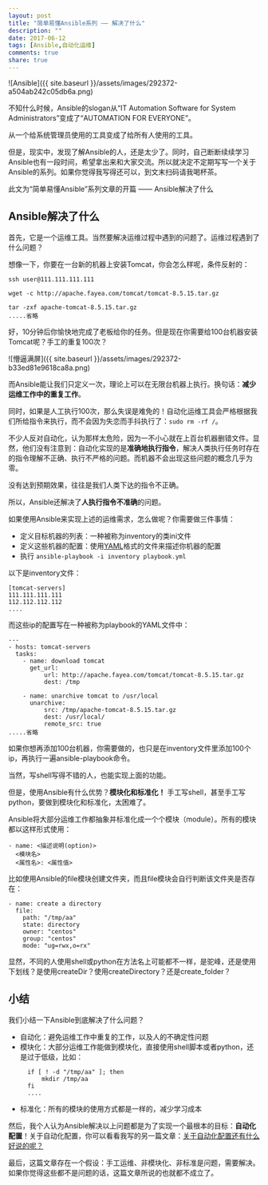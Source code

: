```yaml
---
layout: post
title: "简单易懂Ansible系列 —— 解决了什么"
description: ""
date: 2017-06-12
tags: [Ansible,自动化运维]
comments: true
share: true
---
```


![Ansible]({{ site.baseurl }}/assets/images/292372-a504ab242c05db6a.png)

不知什么时候，Ansible的slogan从“IT Automation Software for System Administrators”变成了“AUTOMATION FOR EVERYONE”。

从一个给系统管理员使用的工具变成了给所有人使用的工具。

但是，现实中，发现了解Ansible的人，还是太少了。同时，自己断断续续学习Ansible也有一段时间，希望拿出来和大家交流。所以就决定不定期写写一个关于Ansible的系列。如果你觉得我写得还可以，到文末扫码请我喝杯茶。

此文为“简单易懂Ansible”系列文章的开篇 —— Ansible解决了什么

## Ansible解决了什么
首先，它是一个运维工具。当然要解决运维过程中遇到的问题了。运维过程遇到了什么问题？

想像一下，你要在一台新的机器上安装Tomcat，你会怎么样呢，条件反射的：
```
ssh user@111.111.111.111

wget -c http://apache.fayea.com/tomcat/tomcat-8.5.15.tar.gz

tar -zxf apache-tomcat-8.5.15.tar.gz
.....省略
```
好，10分钟后你愉快地完成了老板给你的任务。但是现在你需要给100台机器安装Tomcat呢？手工的重复100次？

![懵逼满屏]({{ site.baseurl }}/assets/images/292372-b33ed81e9618ca8a.png)


而Ansible能让我们只定义一次，理论上可以在无限台机器上执行。换句话：**减少运维工作中的重复工作**。

同时，如果是人工执行100次，那么失误是难免的！自动化运维工具会严格根据我们所给指令来执行，而不会因为失恋而手抖执行了：`sudo rm -rf /`。

不少人反对自动化，认为那样太危险，因为一不小心就在上百台机器删错文件。显然，他们没有注意到：自动化实现的是**准确地执行指令**，解决人类执行任务时存在的指令理解不正确、执行不严格的问题。而机器不会出现这些问题的概念几乎为零。

没有达到预期效果，往往是我们人类下达的指令不正确。

所以，Ansible还解决了**人执行指令不准确**的问题。

如果使用Ansible来实现上述的运维需求，怎么做呢？你需要做三件事情：

* 定义目标机器的列表：一种被称为inventory的类ini文件
* 定义这些机器的配置：使用[YAML](https://en.wikipedia.org/wiki/YAML)格式的文件来描述你机器的配置
* 执行 `ansible-playbook -i inventory playbook.yml`

以下是inventory文件：
```
[tomcat-servers]
111.111.111.111
112.112.112.112
....
```
而这些ip的配置写在一种被称为playbook的YAML文件中：
```
---
- hosts: tomcat-servers
  tasks:
    - name: download tomcat
      get_url:
          url: http://apache.fayea.com/tomcat/tomcat-8.5.15.tar.gz
          dest: /tmp
          
    - name: unarchive tomcat to /usr/local
      unarchive:
          src: /tmp/apache-tomcat-8.5.15.tar.gz
          dest: /usr/local/
          remote_src: true
.....省略
```
如果你想再添加100台机器，你需要做的，也只是在inventory文件里添加100个ip，再执行一遍ansible-playbook命令。

当然，写shell写得不错的人，也能实现上面的功能。

但是，使用Ansible有什么优势？**模块化和标准化！** 手工写shell，甚至手工写python，要做到模块化和标准化，太困难了。

Ansible将大部分运维工作都抽象并标准化成一个个模块（module）。所有的模块都以这样形式使用：
```
- name: <描述说明(option)>
  <模块名>
  <属性名>: <属性值>
```
比如使用Ansible的file模块创建文件夹，而且file模块会自行判断该文件夹是否存在：
```
- name: create a directory
  file:
    path: "/tmp/aa"
    state: directory
    owner: "centos"
    group: "centos"
    mode: "ug=rwx,o=rx"
```
显然，不同的人使用shell或python在方法名上可能都不一样，是驼峰，还是使用下划线？是使用createDir？使用createDirectory？还是create_folder？

## 小结
我们小结一下Ansible到底解决了什么问题？

* 自动化：避免运维工作中重复的工作，以及人的不确定性问题
* 模块化：大部分运维工作能做到模块化，直接使用shell脚本或者python，还是过于低级，比如：
    ```
      if [ ! -d "/tmp/aa" ]; then
          mkdir /tmp/aa
      fi
      ....
    ```
* 标准化：所有的模块的使用方式都是一样的，减少学习成本

然后，我个人认为Ansible解决以上问题都是为了实现一个最根本的目标：**自动化配置**！关于自动化配置，你可以看看我写的另一篇文章：[关于自动化配置还有什么好说的呢？](http://showme.codes/2016-08-12/automation-configuration/)

最后，这篇文章存在一个假设：手工运维、非模块化、非标准是问题，需要解决。如果你觉得这些都不是问题的话，这篇文章所说的也就都不成立了。
